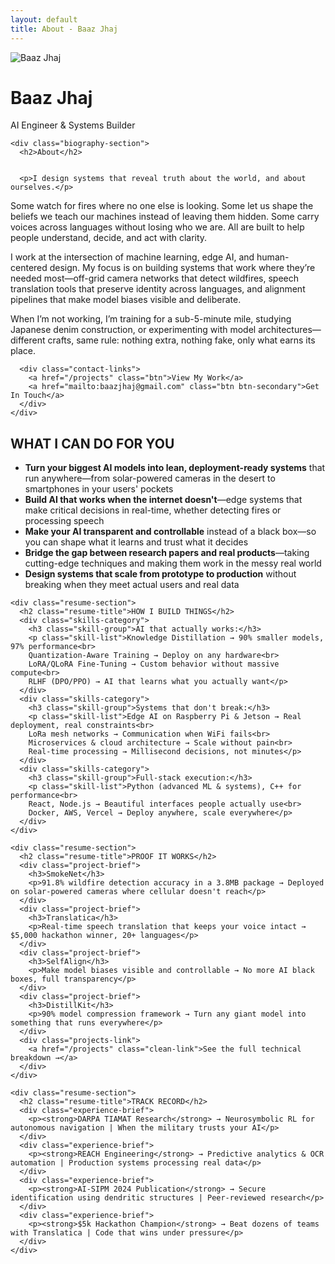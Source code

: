```yaml
---
layout: default
title: About - Baaz Jhaj
---
```


<div class="about-layout">
  <!-- Left Side: Profile & Biography -->
  <div class="about-left">
    <div class="profile-section">
      <div class="profile-image">
        <img src="/images/profile.png" alt="Baaz Jhaj" />
      </div>
      <h1 class="profile-name">Baaz Jhaj</h1>
      <p class="profile-title">AI Engineer & Systems Builder</p>
    </div>
    
    <div class="biography-section">
      <h2>About</h2>

      
      <p>I design systems that reveal truth about the world, and about ourselves.</p>

<p>Some watch for fires where no one else is looking. Some let us shape the beliefs we teach our machines instead of leaving them hidden. Some carry voices across languages without losing who we are. All are built to help people understand, decide, and act with clarity.</p>

<p>I work at the intersection of machine learning, edge AI, and human-centered design. My focus is on building systems that work where they’re needed most—off-grid camera networks that detect wildfires, speech translation tools that preserve identity across languages, and alignment pipelines that make model biases visible and deliberate.</p>

<p>When I’m not working, I’m training for a sub-5-minute mile, studying Japanese denim construction, or experimenting with model architectures—different crafts, same rule: nothing extra, nothing fake, only what earns its place.</p>
      
      <div class="contact-links">
        <a href="/projects" class="btn">View My Work</a>
        <a href="mailto:baazjhaj@gmail.com" class="btn btn-secondary">Get In Touch</a>
      </div>
    </div>
  </div>

  <!-- Right Side: Professional Information -->
  <div class="about-right">
    <div class="resume-section">
      <h2 class="resume-title">WHAT I CAN DO FOR YOU</h2>
      <ul class="capability-list">
        <li><strong>Turn your biggest AI models into lean, deployment-ready systems</strong> that run anywhere—from solar-powered cameras in the desert to smartphones in your users' pockets</li>
        <li><strong>Build AI that works when the internet doesn't</strong>—edge systems that make critical decisions in real-time, whether detecting fires or processing speech</li>
        <li><strong>Make your AI transparent and controllable</strong> instead of a black box—so you can shape what it learns and trust what it decides</li>
        <li><strong>Bridge the gap between research papers and real products</strong>—taking cutting-edge techniques and making them work in the messy real world</li>
        <li><strong>Design systems that scale from prototype to production</strong> without breaking when they meet actual users and real data</li>
      </ul>
    </div>

    <div class="resume-section">
      <h2 class="resume-title">HOW I BUILD THINGS</h2>
      <div class="skills-category">
        <h3 class="skill-group">AI that actually works:</h3>
        <p class="skill-list">Knowledge Distillation → 90% smaller models, 97% performance<br>
        Quantization-Aware Training → Deploy on any hardware<br>
        LoRA/QLoRA Fine-Tuning → Custom behavior without massive compute<br>
        RLHF (DPO/PPO) → AI that learns what you actually want</p>
      </div>
      <div class="skills-category">
        <h3 class="skill-group">Systems that don't break:</h3>
        <p class="skill-list">Edge AI on Raspberry Pi & Jetson → Real deployment, real constraints<br>
        LoRa mesh networks → Communication when WiFi fails<br>
        Microservices & cloud architecture → Scale without pain<br>
        Real-time processing → Millisecond decisions, not minutes</p>
      </div>
      <div class="skills-category">
        <h3 class="skill-group">Full-stack execution:</h3>
        <p class="skill-list">Python (advanced ML & systems), C++ for performance<br>
        React, Node.js → Beautiful interfaces people actually use<br>
        Docker, AWS, Vercel → Deploy anywhere, scale everywhere</p>
      </div>
    </div>

    <div class="resume-section">
      <h2 class="resume-title">PROOF IT WORKS</h2>
      <div class="project-brief">
        <h3>SmokeNet</h3>
        <p>91.8% wildfire detection accuracy in a 3.8MB package → Deployed on solar-powered cameras where cellular doesn't reach</p>
      </div>
      <div class="project-brief">
        <h3>Translatica</h3>
        <p>Real-time speech translation that keeps your voice intact → $5,000 hackathon winner, 20+ languages</p>
      </div>
      <div class="project-brief">
        <h3>SelfAlign</h3>
        <p>Make model biases visible and controllable → No more AI black boxes, full transparency</p>
      </div>
      <div class="project-brief">
        <h3>DistillKit</h3>
        <p>90% model compression framework → Turn any giant model into something that runs everywhere</p>
      </div>
      <div class="projects-link">
        <a href="/projects" class="clean-link">See the full technical breakdown →</a>
      </div>
    </div>

    <div class="resume-section">
      <h2 class="resume-title">TRACK RECORD</h2>
      <div class="experience-brief">
        <p><strong>DARPA TIAMAT Research</strong> → Neurosymbolic RL for autonomous navigation | When the military trusts your AI</p>
      </div>
      <div class="experience-brief">
        <p><strong>REACH Engineering</strong> → Predictive analytics & OCR automation | Production systems processing real data</p>
      </div>
      <div class="experience-brief">
        <p><strong>AI-SIPM 2024 Publication</strong> → Secure identification using dendritic structures | Peer-reviewed research</p>
      </div>
      <div class="experience-brief">
        <p><strong>$5k Hackathon Champion</strong> → Beat dozens of teams with Translatica | Code that wins under pressure</p>
      </div>
    </div>
  </div>
</div>
